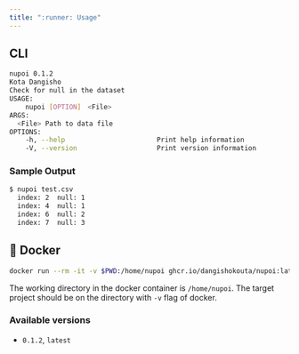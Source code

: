```yaml
---
title: ":runner: Usage"
---
```


## CLI

```sh
nupoi 0.1.2
Kota Dangisho
Check for null in the dataset
USAGE:
    nupoi [OPTION]　<File>
ARGS:
  <File> Path to data file
OPTIONS:
    -h, --help                       Print help information
    -V, --version                    Print version information
```
### Sample Output
```sh
$ nupoi test.csv
  index: 2  null: 1
  index: 4  null: 1
  index: 6  null: 2
  index: 7  null: 3

```
## :whale: Docker
```sh
docker run --rm -it -v $PWD:/home/nupoi ghcr.io/dangishokouta/nupoi:latest
```
The working directory in the docker container is `/home/nupoi`.
The target project should be on the directory with `-v` flag of docker.
### Available versions
* `0.1.2`, `latest`
